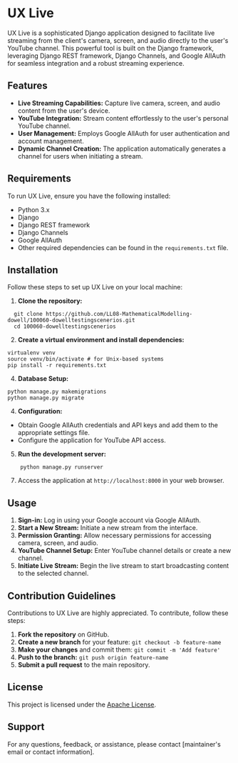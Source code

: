 # UX Live

UX Live is a sophisticated Django application designed to facilitate live streaming from the client's camera, screen, and audio directly to the user's YouTube channel. This powerful tool is built on the Django framework, leveraging Django REST framework, Django Channels, and Google AllAuth for seamless integration and a robust streaming experience.

## Features

- **Live Streaming Capabilities:** Capture live camera, screen, and audio content from the user's device.
- **YouTube Integration:** Stream content effortlessly to the user's personal YouTube channel.
- **User Management:** Employs Google AllAuth for user authentication and account management.
- **Dynamic Channel Creation:** The application automatically generates a channel for users when initiating a stream.

## Requirements

To run UX Live, ensure you have the following installed:

- Python 3.x
- Django
- Django REST framework
- Django Channels
- Google AllAuth
- Other required dependencies can be found in the `requirements.txt` file.

## Installation

Follow these steps to set up UX Live on your local machine:

1. **Clone the repository:**

```
  git clone https://github.com/LL08-MathematicalModelling-dowell/100060-dowelltestingscenerios.git
  cd 100060-dowelltestingscenerios
```


2. **Create a virtual environment and install dependencies:**

```
virtualenv venv
source venv/bin/activate # for Unix-based systems
pip install -r requirements.txt
```
4. **Database Setup:**

```
python manage.py makemigrations
python manage.py migrate
```

4. **Configuration:**
- Obtain Google AllAuth credentials and API keys and add them to the appropriate settings file.
- Configure the application for YouTube API access.

5. **Run the development server:**

```
    python manage.py runserver
```

7. Access the application at `http://localhost:8000` in your web browser.

## Usage

1. **Sign-in:** Log in using your Google account via Google AllAuth.
2. **Start a New Stream:** Initiate a new stream from the interface.
3. **Permission Granting:** Allow necessary permissions for accessing camera, screen, and audio.
4. **YouTube Channel Setup:** Enter YouTube channel details or create a new channel.
5. **Initiate Live Stream:** Begin the live stream to start broadcasting content to the selected channel.

## Contribution Guidelines

Contributions to UX Live are highly appreciated. To contribute, follow these steps:

1. **Fork the repository** on GitHub.
2. **Create a new branch** for your feature: `git checkout -b feature-name`
3. **Make your changes** and commit them: `git commit -m 'Add feature'`
4. **Push to the branch:** `git push origin feature-name`
5. **Submit a pull request** to the main repository.

## License

This project is licensed under the [Apache License](LICENSE).

## Support

For any questions, feedback, or assistance, please contact [maintainer's email or contact information].


